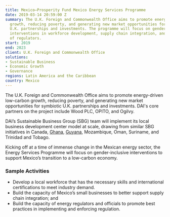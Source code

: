```yaml
---
title: Mexico—Prosperity Fund Mexico Energy Services Programme
date: 2019-03-14 20:59:00 Z
summary: The U.K. Foreign and Commonwealth Office aims to promote energy-driven low-carbon
  growth, reducing poverty, and generating new market opportunities for symbiotic
  U.K. partnerships and investments. The programme will focus on gender-inclusive
  interventions in workforce development, supply chain integration, and capacity building
  of regulators.
start: 2019
end: 2023
client: U.K. Foreign and Commonwealth Office
solutions:
- Sustainable Business
- Economic Growth
- Governance
regions: Latin America and the Caribbean
country: Mexico
---
```


The U.K. Foreign and Commonwealth Office aims to promote energy-driven low-carbon growth, reducing poverty, and generating new market opportunities for symbiotic U.K. partnerships and investments. DAI's core partners on the project include Wood PLC, OPITO, and Ogilvy.

DAI’s Sustainable Business Group (SBG) team will implement its local business development center model at scale, drawing from similar SBG initiatives in Canada, [Ghana](https://www.dai.com/our-work/projects/ghana-local-content-training), [Guyana](https://www.dai.com/our-work/projects/guyana-centre-for-local-business-development), Mozambique, Oman, Suriname, and Trinidad and Tobago.

Kicking off at a time of immense change in the Mexican energy sector, the Energy Services Programme will focus on gender-inclusive interventions to support Mexico’s transition to a low-carbon economy.

### Sample Activities
  
* Develop a local workforce that has the necessary skills and international certifications to meet industry demand.
* Build the capacity of Mexico’s small businesses to better support supply chain integration; and
* Build the capacity of energy regulators and officials to promote best practices in implementing and enforcing regulation.

